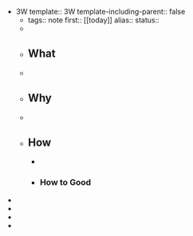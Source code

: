 - 3W
  template:: 3W
  template-including-parent:: false
	- tags:: note
	  first:: [[today]]
	  alias:: 
	  status::
	-
	- ## What
	-
	- ## Why
	-
	- ## How
		-
		- ### How to Good
-
-
-
-